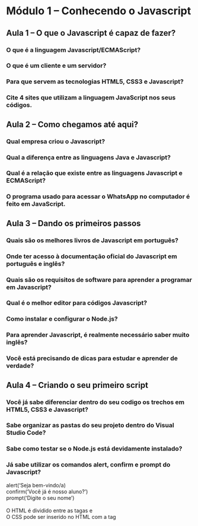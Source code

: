 # Módulo 1 – Conhecendo o Javascript

## Aula 1 – O que o Javascript é capaz de fazer?

### O que é a linguagem Javascript/ECMAScript?
### O que é um cliente e um servidor?
### Para que servem as tecnologias HTML5, CSS3 e Javascript?
### Cite 4 sites que utilizam a linguagem JavaScript nos seus códigos.


## Aula 2 – Como chegamos até aqui?

### Qual empresa criou o Javascript?
### Qual a diferença entre as linguagens Java e Javascript?
### Qual é a relação que existe entre as linguagens Javascript e ECMAScript?
### O programa usado para acessar o WhatsApp no computador é feito em JavaScript.


## Aula 3 – Dando os primeiros passos

### Quais são os melhores livros de Javascript em português?
### Onde ter acesso à documentação oficial do Javascript em português e inglês?
### Quais são os requisitos de software para aprender a programar em Javascript?
### Qual é o melhor editor para códigos Javascript?
### Como instalar e configurar o Node.js?
### Para aprender Javascript, é realmente necessário saber muito inglês?
### Você está precisando de dicas para estudar e aprender de verdade?


## Aula 4 – Criando o seu primeiro script

### Você já sabe diferenciar dentro do seu codigo os trechos em HTML5, CSS3 e Javascript?
### Sabe organizar as pastas do seu projeto dentro do Visual Studio Code?
### Sabe como testar se o Node.js está devidamente instalado?

### Já sabe utilizar os comandos alert, confirm e prompt do Javascript?

alert(‘Seja bem-vindo/a)
<br>confirm(‘Você já é nosso aluno?’)
<br>prompt(‘Digite o seu nome’)
<br>
<br>O HTML é dividido entre as tagas <head> e <body>
<br>O CSS pode ser inserido no HTML com a tag <style>
<br>O JavaScript pode ser inserido no HTML com a tag <script>

# Módulo 2 – Comandos Básicos do Javascript

## Aula 5 – Variáveis e Tipos Primitivos

### Como criar comentários?

//            → uma única linha de código
<br>/*    
<br>*/    → mais de uma linha de código

### O que são variáveis?

A memória do computador tem espaços delimitados para receber valores (assim como vagas no estacionamento).

### Como declarar variáveis no Javascript?

A vaga a1 = carro1
<br>(leia: a vaga a1 recebe o carro1)
<br>a1 = carro2
<br>(o carro1 saiu e entrou o carro2)
<br>a1 = null
<br>(a vaga está nula)
<br>
<br>var n1 = 5      → int: número inteiro
<br>var n2 = 8.5    → float: número real
<br>var n3 = 15     → int: número inteiro
<br>
<br>var s1 = “São Paulo”
<br>var s2 = ‘Lumpa’
<br>var s3 = `Janeiro`

### Regras para nomear as variáveis

<ul>
  <li>Podem começar com letra, $ ou _</li>
  <li>Não podem começar com números</li>
  <li>É possível usar letras ou números</li>
  <li>É possível usar acentos e símbolos</li>
  <li>Não podem conter espaços</li>
  <li>Não podem ser palavras reservadas</li>
</ul>

### Para entrar no Node, você vai precisar entrar no VS Code e digitar “crtl + shift + `” 

<ul>
  <li>digitar: node</li>
  <li>para limpar tela: ctrl + l</li>
  <li>para sair: .exit</li>
</ul>

### Quais são os tipos primitivos do Javascript?

#### Os tipos primordiais:

<ul>
  <li>Number:   5     18    -12    3.14</li>
  <li>String: “Google”    ‘Javascript’    `Maria`    ‘12553-120’</li>
  <li>Boolean: true     false</li>
</ul>
  
#### Outros tipos:

<ul> 
  <li>Tipos internos de Number:</li>
      <ul> 
        <li>Infinity</li>
        <li>NaN (not a number)</li>
      </ul>
  <li>Null</li>
  <li>Undefined</li>
  <li>Tipo interno de Object</li>
      <ul> 
        <li>Array</li>
      </ul>
  <li>Function</li>
</ul>
 
### Como conferir qual o tipo da variável que foi declarada?

typeof  → saber qual é o tipo da variavel
<br>Colocar no terminal (Node): 
<br>var num = 200
<br>typeof num

### Consegue entender o que significa colocar um valor null dentro de uma variável em Javascript?

Null é representa um valor nulo ou vazio, e aponta para um objeto inexistente.

  
## Aula 6 – Tratamento de dados

### Como guardar o resultado de um prompt dentro de uma variável?

var nome = prompt(‘Qual é o seu nome’)

### Concatenação: para juntar a string com a variável
alert(‘É um prazer te conhecer, ‘ + nome)  

### Como somar variáveis?
var num1 = prompt(‘Digite um número: ‘)
<br>var num2 = prompt(‘Digite outro número: ‘)
<br>var sum = num1 + num2
<br>alert(‘A soma dos valores é “ + sum)

### Como manipular dados e fazer a conversão?

O sinal de + serve tanto para somar quanto para concatenar:
- soma: number + number
- concatenar: string + string

O prompt retorna, por padrão, uma string. Então é preciso converter as variáveis num1 e num2 para number.

### Como converter String para Número em JavaScript?

Para converter string → número:
- Number.parseInt(n): converte para número inteiro
- Number.parseFloat(n): converte para número real

Na versão atualizada do Javascript, ele faz a conversão de forma automática: Number(n)

### Como converter Número para String em JavaScript?

Para converter número → string:
- String(n)
- n.toString()


var s = ‘JavaScript’
- ‘Eu estou aprendendo s’              // não faz interpolação
- ‘Eu estou aprendendo ‘ + s           // usa concatenação
- `Eu estou aprendendo ${s}`           // usa template string

### Interpolação (Template string)
- Nova forma de criar strings e tornar o seu código um pouco mais legível
- `O aluno ${nome} com ${idade} tirou a nota ${nota} ` 

### Formatando strings:

var s = ‘Javascript’
- s.lenght              → quantos caracteres a string tem
- s.toUpperCase()       → tudo para maiúsculas
- s.toLowerCase()       → tudo para minúsculas

### Consegue formatar um número para que ele se pareça com um valor monetário?

Exemplo:
<body>
  <script>
	var nome = prompt("Qual é o seu nome?")

//o prompt recebe o valor em string, entao voce precisa converter a string para numero real (float)
	
	var saldo = Number.parseFloat(prompt("Quanto quer depositar?"))
  		document.write(`Olá, ${nome}! <br> Seu nome tem ${nome.length} letras.<br>`)
  		document.write(`Seu nome em maiúsculas é ${nome.toUpperCase()}.<br>`)
  
  //transformar para Reais
	
	saldoFixado = saldo.toLocaleString("pt-BR", {style: "currency", currency: "BRL"})

  	
	document.write(`Depósito realizado. <br> Agora seu saldo é de ${saldoFixado}.`)
  
//coloca duas casas decimais e troca o ponto pela vírgula para ficar em reais
//saldoFixado = saldo.toFixed(2).replace(".", ",")

  </script>
</body>

## Aula 7 – Operadores (parte 1)
	
Quais são os operadores do Javascript?

### Aritméticos
3 + 2 → 5
<br>3 - 2→ 5
<br>3 * 2→ 6
<br>3 / 2→ 1.5
<br>3 % 2→ 1
<br>3 ** 2→ 9

### Atribuição
var a = 5 + 3    →8
<br>var b = a % 5  → 3 
<br>var c = 5 * c ** 2 → 45
<br>var d = 10 – a / 2  → 6
<br>var e = 6 * 2 / d → 2
<br>var f = b % e + 4 / e → 3

#### Auto-atribuições

var n = 3 → n = 3

<br>n = n + 3 → n = 7
<br>n = n – 5 → n = 2

#### Simplificando as operações

n = n + 3 → n+= 3
<br>n = n – 5 → n -= 5 

### Qual a ordem de precedência dos operadores em JavaScript?

Parêntesis, potência, multiplicação, divisão, resto, adição, subtração.
<br>5 + 3 / 2 → 5 + (3 / 2) → 6.5

### Como usar os operadores de incremento (pré-incremento e pós-incremento) no JavaScript?

#### Pré-incremento
var x = 5
<br>x = x + 1 → x++ → 6
<br>x = x – 1 →  x--  → 5

#### Pós-incremento
var x = 4
<br>x = x + 1 → ++x → 5
<br>x = x – 1 →  --x  → 4

## Aula 8 – Operadores (parte 2)
	
### Relacionais
>   → maior
<br><    → menor
<br>>=  → maior ou igual
<br><=  → menor ou igual
<br>==  → igual
<br>!=   → diferente

#### Exemplos:
preço >= 200.50
<br>idade < 18
<br>curso == ‘Javascript’
<br>n1 != n2

#### Identidade:
5 == 5    → true
<br>5 == ‘5’  → true (é igual? O valor é igual.)
<br>5 === ‘5’  → falso (é idêntico? O valor e tipo não são iguais.)
<br>5 === ‘5’  → true (é idêntico? O valor e tipo são iguais.)

### Lógicos

#### !  → negação

! true →false
<br>! false → true

#### &&  → conjunção (E)

true && true → true
<br>true && false → false
<br>false && true → false
<br>false && false → false
<br>
<br>A condição só me satisfaz se as duas forem verdadeiras.

#### ||  → disjunção (OU)

true && true → true
<br>true && false → true
<br>false && true → true
<br>false && false → false
<br>
<br>A condição me satisfaz se pelo menos um for verdadeiro.

##### Exemplo 1:
var a = 5
<br>var b = 8
<br>
<br>a > b && b % 2 == 0 
<br>false  &&  true → false
<br>
<br>a < b || b / 2 == 2 
<br>true  ||  false → true

#### Exemplo 2:
idade >= 15 && idade <= 17
<br>estado == ‘RJ’ || estado == ‘SP’
<br>salario > 2500 && sexo != ‘masculino’

### Ordem de precedência das operações
Primeiro ele faz os operadores aritméticos, depois relacionais e depois lógicos.
<br>Primeiro ele faz o NÃO, depois o E, depois o OU. 
<br>
<br>Aritméticos > Relacionais > Lógicos (Não > E > OU)

### Ternário
?
<br>:
<br>
<br>teste ? true : false
<br>media >= 7 ? ‘Aprovado’ : ‘Reprovado’

#### Exemplo 1:
var media = 9
<br>
<br>media >= 7 ? ‘Aprovado’ : ‘Reprovado’      
<br>→ ‘Aprovado’
<br>
<br>media -= 3     
<br>media >= 7 ? ‘Aprovado’ : ‘Reprovado’      
<br>→ ‘Reprovado’

#### Exemplo 2:

var x = 8
<br>
<br>var res = x % 2 == 0 ? 5 : 9
<br>
<br>como (x % 2 == 0) é true 
<br>→ 5

#### Exemplo 3:

var idade = 19
<br>var entradaBar = idade >= 18 ? ‘Pode entrar.’ : ‘Não pode entrar.’
<br>entradaBar
<br>→ ‘Pode entrar.’
<br>
<br>idade -= 5
<br>var entradaBar = idade >= 18 ? ‘Pode entrar.’ : ‘Não pode entrar.’
<br>entradaBar
<br>→ ‘Não pode entrar.’
  
# Módulo 3 – Entendendo o DOM

  
  
  

